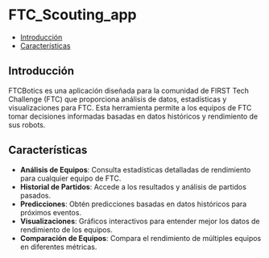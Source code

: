 # FTC_Scouting_app

- [Introducción](#introducción)
- [Características](#características)

## Introducción

FTCBotics es una aplicación diseñada para la comunidad de FIRST Tech Challenge (FTC) que proporciona análisis de datos, estadísticas y visualizaciones para FTC. Esta herramienta permite a los equipos de FTC tomar decisiones informadas basadas en datos históricos y rendimiento de sus robots.

## Características

- **Análisis de Equipos**: Consulta estadísticas detalladas de rendimiento para cualquier equipo de FTC.
- **Historial de Partidos**: Accede a los resultados y análisis de partidos pasados.
- **Predicciones**: Obtén predicciones basadas en datos históricos para próximos eventos.
- **Visualizaciones**: Gráficos interactivos para entender mejor los datos de rendimiento de los equipos.
- **Comparación de Equipos**: Compara el rendimiento de múltiples equipos en diferentes métricas.
